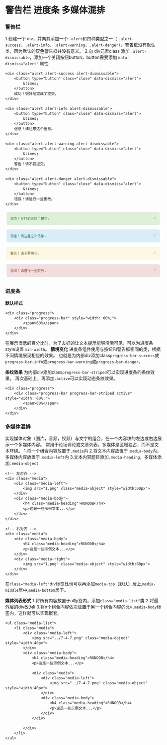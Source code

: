警告栏 进度条 多媒体混排
===================

###  警告栏
1.创建一个 div，并向其添加一个 `.alert`和四种类型之一（ `.alert-success`、`.alert-info`、`.alert-warning`、`.alert-danger`），警告框没有默认类，因为默认的灰色警告框并没有意义。
2.向 div元素class 添加 `.alert-dismissable`，添加一个关闭按钮button，button需要添加 `data-dismiss="alert"` 属性

    <div class="alert alert-success alert-dismissable">
    	<button type="button" class="close" data-dismiss="alert">
    		&times;
    	</button>
    	成功！很好地完成了提交。
    </div>

    <div class="alert alert-info alert-dismissable">
	    <button type="button" class="close" data-dismiss="alert">
		    &times;
	    </button>
	    信息！请注意这个信息。
    </div>

    <div class="alert alert-warning alert-dismissable">
	    <button type="button" class="close" data-dismiss="alert">
		    &times;
	    </button>
	    警告！请不要提交。
    </div>

    <div class="alert alert-danger alert-dismissable">
	    <button type="button" class="close" data-dismiss="alert">
		    &times;
	    </button>
	    错误！请进行一些更改。
    </div>

![](./相关文件/12.1.JPG)

###  进度条
**默认样式**

    <div class="progress">
        <div class="progress-bar" style="width: 60%;">
            <span>60%</span>
        </div>
    </div>
在展示很低的百分比时，为了友好的让文本提示能够清晰可见，可以为进度条style设置 `min-width`。
**情境变化**
进度条组件使用与按钮和警告框相同的类，根据不同情境展现相应的效果。
也就是为内部div添加class`progress-bar-success`或`progress-bar-info`或`progress-bar-warning`或`progress-bar-danger`。

**条纹效果**
为内部div添加class`progress-bar-striped`可以实现进度条的条纹效果。
再次基础上，再添加`.active`可以实现动态条纹效果。

    <div class="progress">
        <div class="progress-bar progress-bar-striped active" style="width: 60%;">
            <span>60%</span>
        </div>
    </div>
###  多媒体混排
实现媒体对象（图片，音频，视频）与文字的组合，在一个内容块的左边或右边展示一个多媒体内容。
常用于论坛评论或文章列表。多媒体是区域独占，而不是文本环绕。
1.将一个组合内容放置于`.media`内
2.将文本内容放置于`.media-body`内，多媒体内容放置于`.media-left`内
3.文本内容题目添加`.media-heading`，多媒体添加`.media-object`

    <!-- 左对齐 -->
    <div class="media">
        <div class="media-left">
            <img src="1.png" class="media-object" style="width:60px">
        </div>
        <div class="media-body">
            <h4 class="media-heading">RUNOOB</h4>
            <p>这是一些示例文本...</p>
        </div>
    </div>
 
    <!-- 右对齐 -->
    <div class="media">
        <div class="media-body">
            <h4 class="media-heading">RUNOOB</h4>
            <p>这是一些示例文本...</p>
        </div>
        <div class="media-right">
            <img src="1.png" class="media-object" style="width:60px">
        </div>
    </div>

在`class="media-left"`div标签处也可以再添加`media-top`（默认）居上,`media-middle`居中,`media-bottom`居下。

**媒体列表形式**
1.将所有内容放置于ul标签内，添加`class="media-list"`类
2.将最外层的div改为li
3.将n个组合内容依次放置于另一个组合内容的`div.media-body`标签内，这样就可以实现嵌套。

    <ul class="media-list">
    	<li class="media">
    		<div class="media-left">
                <img src="../7-4-7.png" class="media-object" style="width:40px">
            </div>
            <div class="media-body">
                <h4 class="media-heading">RUNOOB</h4>
                <p>这是一些示例文本...</p>

                <div class="media">
    		        <div class="media-left">
                        <img src="../7-4-7.png" class="media-object" style="width:40px">
                    </div>
                    <div class="media-body">
                        <h4 class="media-heading">RUNOOB</h4>
                        <p>这是一些示例文本...</p>               
                    </div>
    	        </div>

            </div>
    	</li>
    </ul>
